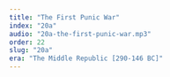 ```yaml
---
title: "The First Punic War"
index: "20a"
audio: "20a-the-first-punic-war.mp3"
order: 22
slug: "20a"
era: "The Middle Republic [290-146 BC]"
---
```



